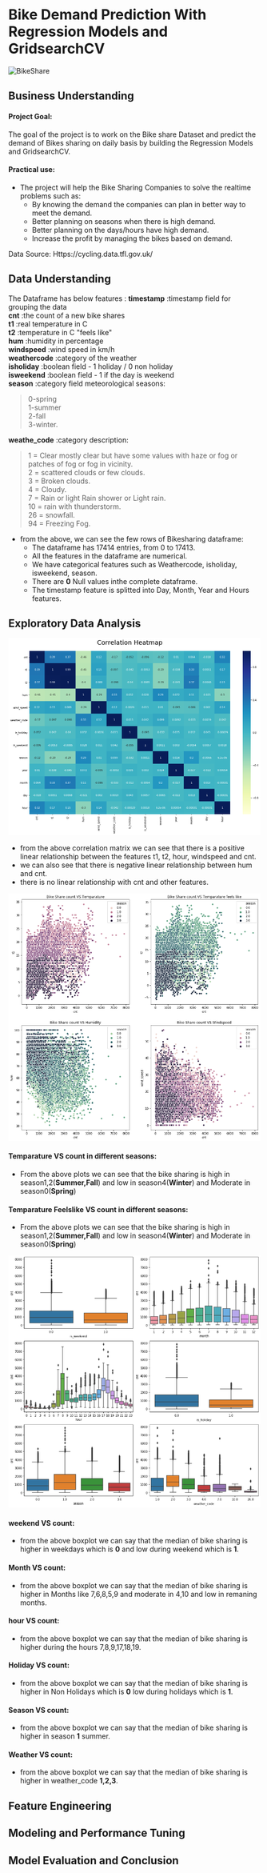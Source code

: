# Bike Demand Prediction With Regression Models and GridsearchCV

![BikeShare](https://github.com/PurushothamVadde/Bike_Demand_Prediction/blob/main/Images/image1.jpg)

## Business Understanding
#### Project Goal:
The goal of the project is to work on the Bike share Dataset and predict the demand of Bikes sharing on daily basis by building the Regression Models and GridsearchCV.
#### Practical use:
* The project will help the Bike Sharing Companies to solve the realtime problems such as:
    * By knowing the demand the companies can plan in better way to meet the demand.
    * Better planning on seasons when there is high demand.
    * Better planning on the days/hours have high demand.
    * Increase the profit by managing the bikes based on demand.
  
 Data Source: Https://cycling.data.tfl.gov.uk/
## Data Understanding
The Dataframe has below features :
**timestamp** :timestamp field for grouping the data\
**cnt** :the count of a new bike shares\
**t1** :real temperature in C\
**t2** :temperature in C "feels like"\
**hum** :humidity in percentage\
**windspeed** :wind speed in km/h\
**weathercode** :category of the weather\
**isholiday** :boolean field - 1 holiday / 0 non holiday\
**isweekend** :boolean field - 1 if the day is weekend\
**season** :category field meteorological seasons:
   > 0-spring\
   > 1-summer\
   > 2-fall\
   > 3-winter.
   
**weathe_code** :category description:
   > 1 = Clear mostly clear but have some values with haze or fog or patches of fog or fog in vicinity.\
   > 2 = scattered clouds or few clouds.\
   > 3 = Broken clouds.\
   > 4 = Cloudy.\
   > 7 = Rain or light Rain shower or Light rain.\
   > 10 = rain with thunderstorm.\
   > 26 = snowfall.\
   > 94 = Freezing Fog.
    
* from the above, we can see the few rows of Bikesharing dataframe:
   * The dataframe has 17414 entries, from 0 to 17413.
   * All the features in the dataframe are numerical.
   * We have categorical features such as Weathercode, isholiday, isweekend, season.
   * There are **0** Null values inthe complete dataframe.
   * The timestamp feature is splitted into Day, Month, Year and Hours features.

## Exploratory Data Analysis
![DataFrame](https://github.com/PurushothamVadde/Bike-Demand-Prediction-With-Regression-Models-and-GridsearchCV/blob/main/Images/Correlation_Matrix.png)
* from the above correlation matrix we can see that there is a positive linear relationship between the features t1, t2, hour, windspeed and cnt.
* we can also see that there is negative linear relationship between hum and cnt.
* there is no linear relationship with cnt and other features.

![DataFrame](https://github.com/PurushothamVadde/Bike-Demand-Prediction-With-Regression-Models-and-GridsearchCV/blob/main/Images/countVSlinearvariables.png)

#### Temparature VS count in different seasons:
* From the above plots we can see that the bike sharing is high in season1,2(**Summer,Fall**) and low in season4(**Winter**) and Moderate in season0(**Spring**) 
#### Temparature Feelslike VS count in different seasons:
* From the above plots we can see that the bike sharing is high in season1,2(**Summer,Fall**) and low in season4(**Winter**) and Moderate in season0(**Spring**) 

![DataFrame](https://github.com/PurushothamVadde/Bike-Demand-Prediction-With-Regression-Models-and-GridsearchCV/blob/main/Images/countvscategoricalvariables.png)
#### weekend VS count:
* from the above boxplot we can say that the median of bike sharing is higher in weekdays which is **0** and low during weekend which is **1**.
#### Month VS count:
* from the above boxplot we can say that the median of bike sharing is higher in Months like 7,6,8,5,9 and moderate in 4,10 and low in remaning months.
#### hour VS count:
* from the above boxplot we can say that the median of bike sharing is higher during the hours 7,8,9,17,18,19.
#### Holiday VS count:
* from the above boxplot we can say that the median of bike sharing is higher in Non Holidays which is **0** low during holidays which is **1**.
#### Season VS count:
* from the above boxplot we can say that the median of bike sharing is higher in season **1** summer.
#### Weather VS count:
* from the above boxplot we can say that the median of bike sharing is higher in weather_code **1,2,3**.

## Feature Engineering

## Modeling and Performance Tuning

## Model Evaluation and Conclusion
